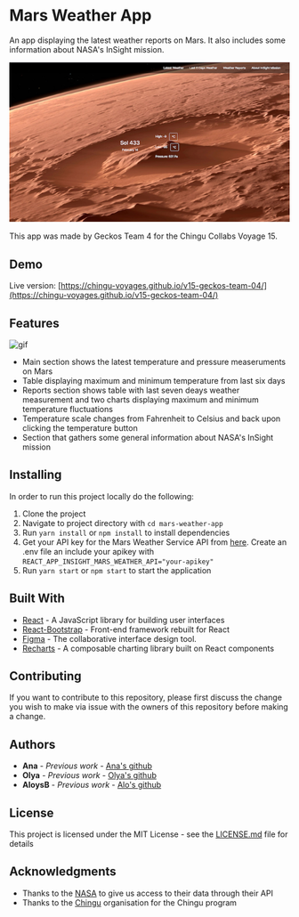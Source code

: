 # Mars Weather App

An app displaying the latest weather reports on Mars. It also includes some information about NASA's InSight mission.

![latest weather section](img/latestSection.png)

This app was made by Geckos Team 4 for the Chingu Collabs Voyage 15.

## Demo

Live version: [https://chingu-voyages.github.io/v15-geckos-team-04/](https://chingu-voyages.github.io/v15-geckos-team-04/)

## Features
![gif](img/features.gif)

- Main section shows the latest temperature and pressure measeruments on Mars
- Table displaying maximum and minimum temperature from last six days
- Reports section shows table with last seven deays weather measurement and two charts displaying maximum and minimum temperature fluctuations
- Temperature scale changes from Fahrenheit to Celsius and back upon clicking the temperature button
- Section that gathers some general information about NASA's InSight mission

## Installing
In order to run this project locally do the following: 

1. Clone the project 
2. Navigate to project directory with `cd mars-weather-app`
3. Run `yarn install` or `npm install` to install dependencies 
4. Get your API key for the Mars Weather Service API from [here](https://api.nasa.gov/index.html#main-content). Create an .env file an include your apikey with `REACT_APP_INSIGHT_MARS_WEATHER_API="your-apikey"`
5. Run `yarn start` or `npm start` to start the application


## Built With

* [React](https://reactjs.org/) - A JavaScript library for building user interfaces
* [React-Bootstrap](https://react-bootstrap.github.io/getting-started/introduction) - Front-end framework rebuilt for React
* [Figma](www.figma.com) - The collaborative interface design tool.
* [Recharts](http://recharts.org/en-US/) - A composable charting library built on React components

## Contributing

If you want to contribute to this repository, please first discuss the change you wish to make via issue with the owners of this repository before making a change. 

## Authors

* **Ana** - *Previous work* - [Ana's github](https://github.com/AnaSegarra)
* **Olya** - *Previous work* - [Olya's github](https://github.com/OlgaAleshina)
* **AloysB** - *Previous work* - [Alo's github](https://github.com/Aloysb/)

## License

This project is licensed under the MIT License - see the [LICENSE.md](LICENSE.md) file for details

## Acknowledgments

* Thanks to the [NASA](https://www.nasa.gov/) to give us access to their data through their API
* Thanks to the [Chingu](https://www.chingu.io/) organisation for the Chingu program
